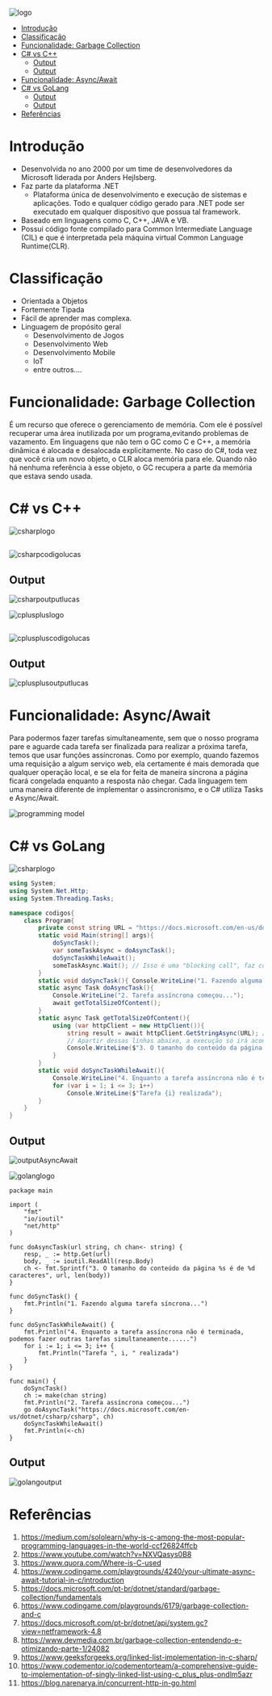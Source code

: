 ![logo](imgs/csharp-logo.png "logo")

- [Introdução](#introdu%c3%a7%c3%a3o)
- [Classificação](#classifica%c3%a7%c3%a3o)
- [Funcionalidade: Garbage Collection](#funcionalidade-garbage-collection)
- [C# vs C++](#c-vs-c)
  - [Output](#output)
  - [Output](#output-1)
- [Funcionalidade: Async/Await](#funcionalidade-asyncawait)
- [C# vs GoLang](#c-vs-golang)
  - [Output](#output-2)
  - [Output](#output-3)
- [Referências](#refer%c3%aancias)

# Introdução
* Desenvolvida no ano 2000 por um time de desenvolvedores da Microsoft liderada por Anders Hejlsberg.
* Faz parte da plataforma .NET
    * Plataforma única de desenvolvimento e execução de sistemas e aplicações. Todo e qualquer código gerado para .NET pode ser executado em qualquer dispositivo que possua tal framework. 
* Baseado em linguagens como C, C++, JAVA e VB.
* Possui código fonte compilado para Common Intermediate Language (CIL) e que é interpretada pela máquina virtual Common Language Runtime(CLR).

# Classificação
* Orientada a Objetos
* Fortemente Tipada
* Fácil de aprender mas complexa.
* Linguagem de propósito geral
  * Desenvolvimento de Jogos
  * Desenvolvimento Web
  * Desenvolvimento Mobile
  * IoT
  * entre outros….

# Funcionalidade: Garbage Collection
É um recurso que oferece o gerenciamento de memória. Com ele é possível recuperar uma área inutilizada por um programa,evitando problemas de vazamento. Em linguagens que não tem o GC como C e C++, a memória dinâmica é alocada e desalocada explicitamente.
No caso do C#, toda vez que você cria um novo objeto, o CLR aloca memória para ele. Quando não há nenhuma referência à esse objeto, o GC recupera a parte da memória que estava sendo usada.

# C# vs C++
![csharplogo](./imgs/logo.png "csharp logo")
##
![csharpcodigolucas](./imgs/csharp_cdg_lucas.png "csharpcodigolucas")

## Output
![csharpoutputlucas](./imgs/csharp_output_lucas.png "csharpoutputlucas")

![cpluspluslogo](./imgs/cpluspluslogo.png "cplusplus logo")
##
![cpluspluscodigolucas](./imgs/cplusplus_cdg_lucas.png "cpluspluscodigolucas")

## Output
![cplusplusoutputlucas](./imgs/cplusplus_output_lucas.png "cplusplusoutputlucas")

# Funcionalidade: Async/Await
Para podermos fazer tarefas simultaneamente, sem que o nosso programa pare e aguarde cada tarefa ser finalizada para realizar a próxima tarefa, temos que usar funções assíncronas. Como por exemplo, quando fazemos uma requisição a algum serviço web, ela certamente é mais demorada que qualquer operação local, e se ela for feita de maneira síncrona a página ficará congelada enquanto a resposta não chegar. Cada linguagem tem uma maneira diferente de implementar o assincronismo, e o  C# utiliza Tasks e Async/Await.

![programming model](./imgs/programming_models.png "programming model")
# C# vs GoLang
![csharplogo](./imgs/logo.png "csharp logo")

```csharp
using System;
using System.Net.Http;
using System.Threading.Tasks;

namespace codigos{
    class Program{
        private const string URL = "https://docs.microsoft.com/en-us/dotnet/csharp/csharp";
        static void Main(string[] args){
            doSyncTask();
            var someTaskAsync = doAsyncTask();
            doSyncTaskWhileAwait();
            someTaskAsync.Wait(); // Isso é uma "blocking call", faz com que o bloco não termine até a Tarefa ser realizada.
        }
        static void doSyncTask(){ Console.WriteLine("1. Fazendo alguma tarefa síncrona..."); } 
        static async Task doAsyncTask(){
            Console.WriteLine("2. Tarefa assíncrona começou...");
            await getTotalSizeOfContent();
        }
        static async Task getTotalSizeOfContent(){
            using (var httpClient = new HttpClient()){
                string result = await httpClient.GetStringAsync(URL); // execução para aqui até o GetStringAsync finalizar
                // Apartir dessas linhas abaixo, a execução só irá acontecer após o término da requisição
                Console.WriteLine($"3. O tamanho do conteúdo da página {URL} é de {result.Length} caracteres");
            }
        }
        static void doSyncTaskWhileAwait(){
            Console.WriteLine("4. Enquanto a tarefa assíncrona não é terminada, podemos fazer outras tarefas simultaneamente...");
            for (var i = 1; i <= 3; i++)
                Console.WriteLine($"Tarefa {i} realizada");
        }
    }
}

```
## Output
![outputAsyncAwait](imgs/output-csharp.png "outputAsyncAwait")

![golanglogo](./imgs/golang-logo.png "golang logo")
```golang
package main

import (
	"fmt"
	"io/ioutil"
	"net/http"
)

func doAsyncTask(url string, ch chan<- string) {
	resp, _ := http.Get(url)
	body, _ := ioutil.ReadAll(resp.Body)
	ch <- fmt.Sprintf("3. O tamanho do conteúdo da página %s é de %d caracteres", url, len(body))
}

func doSyncTask() {
	fmt.Println("1. Fazendo alguma tarefa síncrona...")
}

func doSyncTaskWhileAwait() {
	fmt.Println("4. Enquanto a tarefa assíncrona não é terminada, podemos fazer outras tarefas simultaneamente......")
	for i := 1; i <= 3; i++ {
		fmt.Println("Tarefa ", i, " realizada")
	}
}

func main() {
	doSyncTask()
	ch := make(chan string)
	fmt.Println("2. Tarefa assíncrona começou...")
	go doAsyncTask("https://docs.microsoft.com/en-us/dotnet/csharp/csharp", ch)
	doSyncTaskWhileAwait()
	fmt.Println(<-ch)
}
```

## Output
![golangoutput](imgs/output-golang.png "golang output")

# Referências
1. https://medium.com/sololearn/why-is-c-among-the-most-popular-programming-languages-in-the-world-ccf26824ffcb
2. https://www.youtube.com/watch?v=NXVQasys0B8
3. https://www.quora.com/Where-is-C-used
4. https://www.codingame.com/playgrounds/4240/your-ultimate-async-await-tutorial-in-c/introduction
5. https://docs.microsoft.com/pt-br/dotnet/standard/garbage-collection/fundamentals
6. https://www.codingame.com/playgrounds/6179/garbage-collection-and-c
7. https://docs.microsoft.com/pt-br/dotnet/api/system.gc?view=netframework-4.8
8. https://www.devmedia.com.br/garbage-collection-entendendo-e-otimizando-parte-1/24082
9. https://www.geeksforgeeks.org/linked-list-implementation-in-c-sharp/
10. https://www.codementor.io/codementorteam/a-comprehensive-guide-to-implementation-of-singly-linked-list-using-c_plus_plus-ondlm5azr
11. https://blog.narenarya.in/concurrent-http-in-go.html

